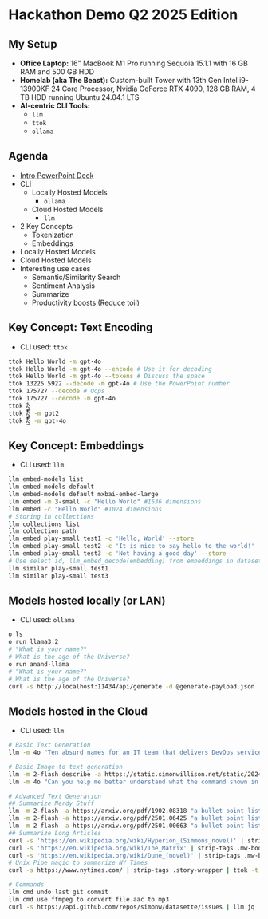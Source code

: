 # Hackathon Demo Q2 2025 Edition

## My Setup
- **Office Laptop:** 16" MacBook M1 Pro running Sequoia 15.1.1 with 16 GB RAM and 500 GB HDD
- **Homelab (aka The Beast):** Custom-built Tower with 13th Gen Intel i9-13900KF 24 Core Processor, Nvidia GeForce RTX 4090, 128 GB RAM, 4 TB HDD running Ubuntu 24.04.1 LTS
- **AI-centric CLI Tools:** 
    - `llm`
    - `ttok`
    - `ollama`
## Agenda
- [Intro PowerPoint Deck](https://cisco.sharepoint.com/:p:/r/sites/InternalEDaaS/Shared%20Documents/EDaaS%20Architecture/FY24/2025-01-17-EDaaS-Hackathon-Taming-AI-with-CLI/2025-01-16-Taming-17527-with-110817-Final.pptx?d=w3ec52dc4e38943649e2862b4acbbd29e&csf=1&web=1&e=JfCy7E)
- CLI
    - Locally Hosted Models
        - `ollama`
    - Cloud Hosted Models
        - `llm`
- 2 Key Concepts
    - Tokenization
    - Embeddings
- Locally Hosted Models
- Cloud Hosted Models
- Interesting use cases
    - Semantic/Similarity Search
    - Sentiment Analysis
    - Summarize
    - Productivity boosts (Reduce toil)

## Key Concept: Text Encoding

- CLI used: `ttok`

```bash
ttok Hello World -m gpt-4o
ttok Hello World -m gpt-4o --encode # Use it for decoding
ttok Hello World -m gpt-4o --tokens # Discuss the space
ttok 13225 5922 --decode -m gpt-4o # Use the PowerPoint number
ttok 175727 --decode # Oops
ttok 175727 --decode -m gpt-4o
ttok స్త్రీ
ttok స్త్రీ -m gpt2
ttok స్త్రీ -m gpt-4o
```

## Key Concept: Embeddings

- CLI used: `llm`

```bash
llm embed-models list
llm embed-models default
llm embed-models default mxbai-embed-large
llm embed -m 3-small -c "Hello World" #1536 dimensions
llm embed -c "Hello World" #1024 dimensions
# Storing in collections
llm collections list
llm collection path
llm embed play-small test1 -c 'Hello, World' --store
llm embed play-small test2 -c 'It is nice to say hello to the world!' --store
llm embed play-small test3 -c 'Not having a good day' --store
# Use select id, llm_embed_decode(embedding) from embeddings in datasette
llm similar play-small test1
llm similar play-small test3
```

## Models hosted locally (or LAN)

- CLI used: `ollama`

```bash
o ls
o run llama3.2 
# "What is your name?"
# What is the age of the Universe?
o run anand-llama 
# "What is your name?"
# What is the age of the Universe?
curl -s http://localhost:11434/api/generate -d @generate-payload.json | jq .
```

## Models hosted in the Cloud

- CLI used: `llm`

```bash
# Basic Text Generation
llm -m 4o "Ten absurd names for an IT team that delivers DevOps services in an org"

# Basic Image to text generation
llm -m 2-flash describe -a https://static.simonwillison.net/static/2024/pelicans.jpg
llm -m 4o "Can you help me better understand what the command shown in the image above does" -a https://us-east-1-anand-files.s3.us-east-1.amazonaws.com/play/mac-keyboard-settings.jpg

# Advanced Text Generation
## Summarize Nerdy Stuff
llm -m 2-flash -a https://arxiv.org/pdf/1902.08318 "a bullet point list of the most unusual ideas"
llm -m 2-flash -a https://arxiv.org/pdf/2501.06425 "a bullet point list of the most unusual ideas"
llm -m 2-flash -a https://arxiv.org/pdf/2501.00663 "a bullet point list of the most unusual ideas"
## Summarize Long Articles
curl -s 'https://en.wikipedia.org/wiki/Hyperion_(Simmons_novel)' | strip-tags .mw-body-content | ttok -t 4000 | llm --system 'Write a brief summary of the content'
curl -s 'https://en.wikipedia.org/wiki/The_Matrix' | strip-tags .mw-body-content | ttok -t 4000 | llm --system 'Write a brief summary of the content'
curl -s 'https://en.wikipedia.org/wiki/Dune_(novel)' | strip-tags .mw-body-content | ttok -t 4000 | llm --system 'Write a brief summary of the content'
# Unix Pipe magic to summarize NY Times
curl -s https://www.nytimes.com/ | strip-tags .story-wrapper | ttok -t 4000 | llm --system 'summary bullet points'

# Commands
llm cmd undo last git commit
llm cmd use ffmpeg to convert file.aac to mp3
curl -s https://api.github.com/repos/simonw/datasette/issues | llm jq 'count by user.login, top 3'
```
